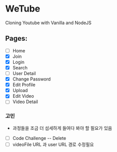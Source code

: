 # WeTube

Cloning Youtube with Vanilla and NodeJS


## Pages:

- [ ] Home
- [x] Join 
- [x] Login 
- [x] Search
- [ ] User Detail
- [x] Change Password
- [x] Edit Profile
- [x] Upload
- [x] Edit Video
- [ ] Video Detail

### 고민

- 과정들을 조금 더 섬세하게 들여다 봐야 할 필요가 있음
- [ ] Code Challenge -- Delete 
- [ ] videoFile URL 과 user URL 경로 수정필요